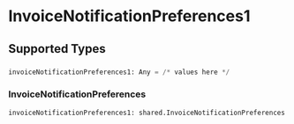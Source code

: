 # InvoiceNotificationPreferences1


## Supported Types

### 

```python
invoiceNotificationPreferences1: Any = /* values here */
```

### InvoiceNotificationPreferences

```python
invoiceNotificationPreferences1: shared.InvoiceNotificationPreferences = /* values here */
```

